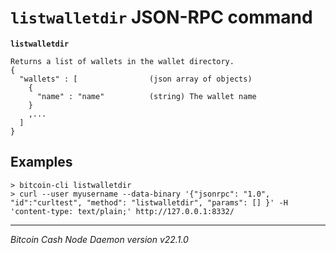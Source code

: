 `listwalletdir` JSON-RPC command
================================

**`listwalletdir`**

```
Returns a list of wallets in the wallet directory.
{
  "wallets" : [                (json array of objects)
    {
      "name" : "name"          (string) The wallet name
    }
    ,...
  ]
}
```

Examples
--------

```
> bitcoin-cli listwalletdir
> curl --user myusername --data-binary '{"jsonrpc": "1.0", "id":"curltest", "method": "listwalletdir", "params": [] }' -H 'content-type: text/plain;' http://127.0.0.1:8332/
```

***

*Bitcoin Cash Node Daemon version v22.1.0*
